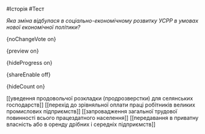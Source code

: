 #Історія #Тест

*Яка зміна відбулася в соціально-економічному розвитку УСРР в умовах нової економічної політики?*

{noChangeVote on}

{preview on}

{hideProgress on}

{shareEnable off}

{hideCount on}

[[уведення продовольчої розкладки (продрозверстки) для селянських господарств]]
[[перехід до зрівняльної оплати праці робітників великих промислових підприємств]]
[[запровадження загальної трудової повинності всього працездатного населення]]
[[передавання в приватну власність або в оренду дрібних і середніх підприємств]]
